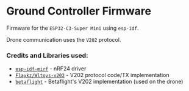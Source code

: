 # Ground Controller Firmware

Firmware for the `ESP32-C3-Super Mini` using `esp-idf`.

Drone communication uses the `V202` protocol.

### Credits and Libraries used:

- [`esp-idf-mirf`](https://github.com/nopnop2002/esp-idf-mirf) - nRF24 driver
- [`Flaykz/Wltoys-v202`](https://github.com/Flaykz/Wltoys-v202) - V202 protocol code/TX implementation
- [`betaflight`](https://github.com/betaflight/betaflight/blob/master/src/main/rx/nrf24_v202.c) - Betaflight's V202 implementation (used on the drone)
